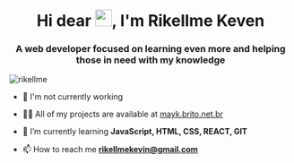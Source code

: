 <h1 align="center">Hi dear <img src="https://raw.githubusercontent.com/kaueMarques/kaueMarques/master/hi.gif" width="30px">, I'm Rikellme Keven</h1>
<h3 align="center">A web developer focused on learning even more and helping those in need with my knowledge</h3>
<p align="left"> <img src="https://komarev.com/ghpvc/?username=rikellme" alt="rikellme" /> </p>

- 🔭 I'm not currently working

- 👨‍💻 All of my projects are available at [mayk.brito.net.br](https://mayk.brito.net.br)

- 🌱 I’m currently learning **JavaScript, HTML, CSS, REACT, GIT**

- 📫 How to reach me **rikellmekevin@gmail.com**

<!--
**Rikellme/Rikellme** is a ✨ _special_ ✨ repository because its `README.md` (this file) appears on your GitHub profile.

Here are some ideas to get you started:

- 🔭 I’m currently working on ...
- 🌱 I’m currently learning ...
- 👯 I’m looking to collaborate on ...
- 🤔 I’m looking for help with ...
- 💬 Ask me about ...
- 📫 How to reach me: ...
- 😄 Pronouns: ...
- ⚡ Fun fact: ...
-->
